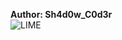 <b>Author: Sh4d0w_C0d3r</b><br>
![LIME](https://github.com/yuankong666/Ultimate-RAT-Collection/assets/128066597/15dd49b1-304e-413d-b97b-0545e50bd5d1)
